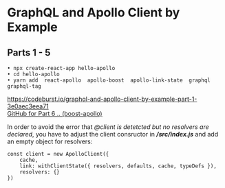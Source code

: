 # GraphQL and Apollo Client by Example
## Parts 1 - 5

	• npx create-react-app hello-apollo
	• cd hello-apollo
	• yarn add  react-apollo  apollo-boost  apollo-link-state  graphql  graphql-tag

 https://codeburst.io/graphql-and-apollo-client-by-example-part-1-3e0aec3eea71   
[GitHub for Part 6 .. (boost-apollo)](https://github.com/gzbit/boost-apollo.git)

In order to avoid the error that *@client is detetcted but no resolvers are declared*, you have to adjust the client consructor in ***/src/index.js*** and add an empty object for resolvers:

	const client = new ApolloClient({
		cache,
		link: withClientState({ resolvers, defaults, cache, typeDefs }),
		resolvers: {}
	})
